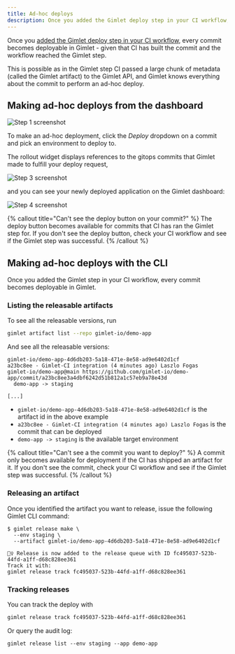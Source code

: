 ```yaml
---
title: Ad-hoc deploys
description: Once you added the Gimlet deploy step in your CI workflow, every commit becomes deployable in Gimlet.
---
```


Once you [added the Gimlet deploy step in your CI workflow](/docs/deploy-your-first-app-to-kubernetes#integrate-ci-with-gimlet), every commit becomes deployable in Gimlet - given that CI has built the commit and the workflow reached the Gimlet step.

This is possible as in the Gimlet step CI passed a large chunk of metadata (called the Gimlet artifact) to the Gimlet API, and Gimlet knows everything about the commit to perform an ad-hoc deploy.

## Making ad-hoc deploys from the dashboard

![Step 1 screenshot](https://images.tango.us/public/edited_image_a6e4652d-8775-4353-87e5-5ff4bc1b276b.png?crop=focalpoint&fit=crop&fp-x=0.5000&fp-y=0.5000&fp-z=1.0000&w=1200&mark-w=0.2&mark-pad=0&mark64=aHR0cHM6Ly9pbWFnZXMudGFuZ28udXMvc3RhdGljL21hZGUtd2l0aC10YW5nby13YXRlcm1hcmsucG5n&ar=2405%3A255)

To make an ad-hoc deployment, click the *Deploy* dropdown on a commit and pick an environment to deploy to.

The rollout widget displays references to the gitops commits that Gimlet made to fulfill your deploy request, 

![Step 3 screenshot](https://images.tango.us/public/screenshot_037a06c8-0ea1-45ee-8137-312a920d59c7.png?crop=focalpoint&fit=crop&fp-x=0.8464&fp-y=0.1156&fp-z=2.0741&w=1200&mark-w=0.2&mark-pad=0&mark64=aHR0cHM6Ly9pbWFnZXMudGFuZ28udXMvc3RhdGljL21hZGUtd2l0aC10YW5nby13YXRlcm1hcmsucG5n&ar=3840%3A1960)

and you can see your newly deployed application on the Gimlet dashboard:

![Step 4 screenshot](https://images.tango.us/public/edited_image_6448f571-142f-4d34-942a-8030b74d4aab.png?crop=focalpoint&fit=crop&fp-x=0.5000&fp-y=0.5000&fp-z=1.0000&w=1200&mark-w=0.2&mark-pad=0&mark64=aHR0cHM6Ly9pbWFnZXMudGFuZ28udXMvc3RhdGljL21hZGUtd2l0aC10YW5nby13YXRlcm1hcmsucG5n&ar=2508%3A737)

{% callout title="Can't see the deploy button on your commit?" %}
The deploy button becomes available for commits that CI has ran the Gimlet step for. If you don't see the deploy button, check your CI workflow and see if the Gimlet step was successful.
{% /callout %}

## Making ad-hoc deploys with the CLI

Once you added the Gimlet step in your CI workflow, every commit becomes deployable in Gimlet.

### Listing the releasable artifacts

To see all the releasable versions, run 

```bash
gimlet artifact list --repo gimlet-io/demo-app

```

And see all the releasable versions:

```
gimlet-io/demo-app-4d6db203-5a18-471e-8e58-ad9e6402d1cf
a23bc8ee - Gimlet-CI integration (4 minutes ago) Laszlo Fogas
gimlet-io/demo-app@main https://github.com/gimlet-io/demo-app/commit/a23bc8ee3a4dbf6242d51b812a1c57eb9a78e43d
  demo-app -> staging

[...]
```

- `gimlet-io/demo-app-4d6db203-5a18-471e-8e58-ad9e6402d1cf` is the artifact id in the above example
- `a23bc8ee - Gimlet-CI integration (4 minutes ago) Laszlo Fogas` is the commit that can be deployed
- `demo-app -> staging` is the available target environment

{% callout title="Can't see a the commit you want to deploy?" %}
A commit only becomes available for deployment if the CI has shipped an artifact for it. If you don't see the commit, check your CI workflow and see if the Gimlet step was successful.
{% /callout %}

### Releasing an artifact

Once you identified the artifact you want to release, issue the following Gimlet CLI command:

```
$ gimlet release make \
  --env staging \
  --artifact gimlet-io/demo-app-4d6db203-5a18-471e-8e58-ad9e6402d1cf

🙆‍♀️ Release is now added to the release queue with ID fc495037-523b-44fd-a1ff-d68c828ee361                                                                    
Track it with:                                                                                                                                                
gimlet release track fc495037-523b-44fd-a1ff-d68c828ee361
```

### Tracking releases

You can track the deploy with

```bash
gimlet release track fc495037-523b-44fd-a1ff-d68c828ee361
```

Or query the audit log:

```
gimlet release list --env staging --app demo-app
```
